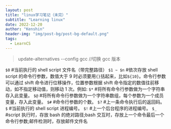 ```yaml
---
layout: post
title: "linux学习笔记（未完）"
subtitle: "Learning linux"
date: 2022-12-20
author: "Kenshin"
header-img: "img/post-bg/post-bg-default.png"
tags:
  - LearnCS
---
```


> update-alternatives --config gcc //切换 gcc 版本

`$0` #当前执行的 shell script 文件名（带完整路径）
`$1 ~ $n` #依次存放 shell script 的命令行参数，数值大于 9 时必须要用`{}`括起来，比如`${10}`。命令行参数可以通过 shift 命令进行位移操作，位置参数根据 shift 命令指定的数值往前移动，如不指定移动值，则移动 1 次。例如:
`$*` #将所有命令行参数做为一个字符串存入此变量。
`$@` #将所有命令行参数做为一个字符串数组，每个参数为一个成员变量，存入此变量。
`$#` #命令行参数的个数。
`$?` #上一条命令执行后的返回码。
`$` #当前执行的 shell script 进程编号。
`$!` #上一个后台程序的进程编号。
`$_` #script 执行时，存放 bash 的绝对路径;bash 交互时，存放上一个命令最后一个命令行参数;邮件检测时，存放邮件文件名

